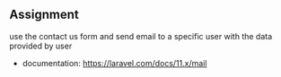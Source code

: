 ## Assignment

use the contact us form and send email to a specific user with the data provided by user

- documentation: https://laravel.com/docs/11.x/mail
 
